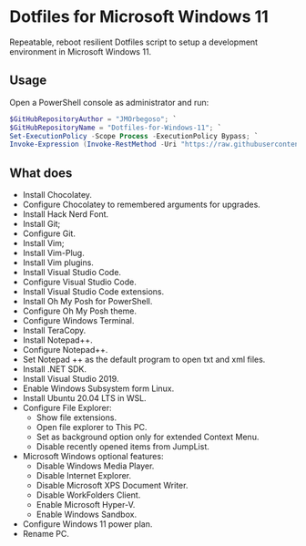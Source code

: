 # Dotfiles for Microsoft Windows 11

Repeatable, reboot resilient Dotfiles script to setup a development environment in Microsoft Windows 11.

## Usage

Open a PowerShell console as administrator and run:

```Powershell
$GitHubRepositoryAuthor = "JMOrbegoso"; `
$GitHubRepositoryName = "Dotfiles-for-Windows-11"; `
Set-ExecutionPolicy -Scope Process -ExecutionPolicy Bypass; `
Invoke-Expression (Invoke-RestMethod -Uri "https://raw.githubusercontent.com/${GitHubRepositoryAuthor}/${GitHubRepositoryName}/main/Download.ps1");
```

## What does

- Install Chocolatey.
- Configure Chocolatey to remembered arguments for upgrades.
- Install Hack Nerd Font.
- Install Git;
- Configure Git.
- Install Vim;
- Install Vim-Plug.
- Install Vim plugins.
- Install Visual Studio Code.
- Configure Visual Studio Code.
- Install Visual Studio Code extensions.
- Install Oh My Posh for PowerShell.
- Configure Oh My Posh theme.
- Configure Windows Terminal.
- Install TeraCopy.
- Install Notepad++.
- Configure Notepad++.
- Set Notepad ++ as the default program to open txt and xml files.
- Install .NET SDK.
- Install Visual Studio 2019.
- Enable Windows Subsystem form Linux.
- Install Ubuntu 20.04 LTS in WSL.
- Configure File Explorer:
  - Show file extensions.
  - Open file explorer to This PC.
  - Set as background option only for extended Context Menu.
  - Disable recently opened items from JumpList.
- Microsoft Windows optional features:
  - Disable Windows Media Player.
  - Disable Internet Explorer.
  - Disable Microsoft XPS Document Writer.
  - Disable WorkFolders Client.
  - Enable Microsoft Hyper-V.
  - Enable Windows Sandbox.
- Configure Windows 11 power plan.
- Rename PC.
